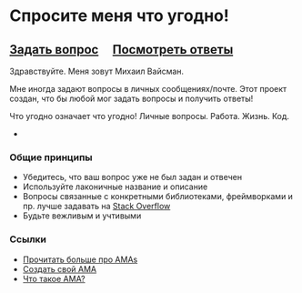 # Спросите меня что угодно!

## [Задать вопрос](../../issues/new) &nbsp;&nbsp;&nbsp; [Посмотреть ответы](../../issues?q=is%3Aissue+is%3Aclosed)

Здравствуйте. Меня зовут Михаил Вайсман.

Мне иногда задают вопросы в личных сообщениях/почте. Этот проект создан, что бы любой мог задать вопросы и получить ответы!

Что угодно означает что угодно! Личные вопросы. Работа. Жизнь. Код.

-

### Общие принципы

- Убедитесь, что ваш вопрос уже не был задан и отвечен
- Используйте лаконичные название и описание
- Вопросы связанные с конкретными библиотеками, фреймворками и пр. лучше задавать на [Stack Overflow](https://stackoverflow.com/)
- Будьте вежливым и учтивыми

### Ссылки

- [Прочитать больше про AMAs](https://github.com/sindresorhus/amas)
- [Создать свой AMA](https://github.com/sindresorhus/amas/blob/master/create-ama.md)
- [Что такое AMA?](https://en.wikipedia.org/wiki/Reddit#IAmA_and_AMA)
